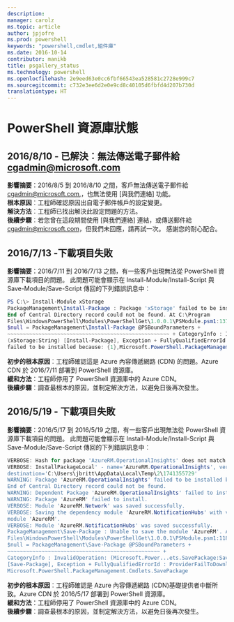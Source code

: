 ```yaml
---
description: 
manager: carolz
ms.topic: article
author: jpjofre
ms.prod: powershell
keywords: "powershell,cmdlet,組件庫"
ms.date: 2016-10-14
contributor: manikb
title: psgallery_status
ms.technology: powershell
ms.openlocfilehash: 2e9eed63e0cc6fbf66543ea528581c2728e999c7
ms.sourcegitcommit: c732e3ee6d2e0e9cd8c40105d6fbfd4d207b730d
translationtype: HT
---
```

<a name="powershell-gallery-status"></a>PowerShell 資源庫狀態
=========================


## <a name="8102016---resolved-unable-to-send-emails-to-cgadminmicrosoftcom"></a>2016/8/10 - 已解決︰無法傳送電子郵件給 cgadmin@microsoft.com

__影響摘要__：2016/8/5 到 2016/8/10 之間，客戶無法傳送電子郵件給 cgadmin@microsoft.com,，也無法使用 [與我們連絡] 功能。  
__根本原因__︰工程師確認原因出自電子郵件帳戶的設定變更。  
__解決方法__︰工程師已找出解決此設定問題的方法。  
__後續步驟__︰若您曾在這段期間使用 [與我們連絡] 連結，或傳送郵件給 cgadmin@microsoft.com，但我們未回應，請再試一次。 感謝您的耐心配合。



## <a name="7132016---download-items-failed"></a>2016/7/13 -下載項目失敗

__影響摘要__：2016/7/11 到 2016/7/13 之間，有一些客戶出現無法從 PowerShell 資源庫下載項目的問題。 此問題可能會顯示在 Install-Module/Install-Script 與 Save-Module/Save-Script 傳回的下列錯誤訊息中︰

```PowerShell
PS C:\> Install-Module xStorage 
PackageManagement\Install-Package : Package 'xStorage' failed to be installed because: 
End of Central Directory record could not be found. At C:\Program 
Files\WindowsPowerShell\Modules\PowerShellGet\1.0.0.1\PSModule.psm1:1375 char:21 + ... 
$null = PackageManagement\Install-Package @PSBoundParameters + 
~~~~~~~~~~~~~~~~~~~~~~~~~~~~~~~~~~~~~~~~~~~~~~~~~~~~ + CategoryInfo : InvalidResult: 
(xStorage:String) [Install-Package], Exception + FullyQualifiedErrorId : Package '{0}' 
failed to be installed because: {1},Microsoft.PowerShell.PackageManagement.Cmdlets.InstallPackage 
```

__初步的根本原因__︰工程師確認這是 Azure 內容傳遞網路 (CDN) 的問題。Azure CDN 於 2016/7/11 部署到 PowerShell 資源庫。  
__緩和方法__：工程師停用了 PowerShell 資源庫中的 Azure CDN。  
__後續步驟__︰調查最根本的原因，並制定解決方法，以避免日後再次發生。


## <a name="5192016---download-items-failed"></a>2016/5/19 - 下載項目失敗
__影響摘要__：2016/5/17 到 2016/5/19 之間，有一些客戶出現無法從 PowerShell 資源庫下載項目的問題。 此問題可能會顯示在 Install-Module/Install-Script 與 Save-Module/Save-Script 傳回的下列錯誤訊息中︰

```PowerShell
VERBOSE: Hash for package 'AzureRM.OperationalInsights' does not match hash provided from the server.
VERBOSE: InstallPackageLocal' - name='AzureRM.OperationalInsights', version='1.0.8',
destination='C:\Users\jbritt\AppData\Local\Temp\2\1741355729'
WARNING: Package 'AzureRM.OperationalInsights' failed to be installed because: 
End of Central Directory record could not be found. 
WARNING: Dependent Package 'AzureRM.OperationalInsights' failed to install. 
WARNING: Package 'AzureRM' failed to install. 
VERBOSE: Module 'AzureRM.Network' was saved successfully. 
VERBOSE: Saving the dependency module 'AzureRM.NotificationHubs' with version '1.0.8' for the 
module 'AzureRM'. 
VERBOSE: Module 'AzureRM.NotificationHubs' was saved successfully. 
PackageManagement\Save-Package : Unable to save the module 'AzureRM'. At C:\Program 
Files\WindowsPowerShell\Modules\PowerShellGet\1.0.0.1\PSModule.psm1:1187 char:21 + 
$null = PackageManagement\Save-Package @PSBoundParameters + 
~~~~~~~~~~~~~~~~~~~~~~~~~~~~~~~~~~~~~~~~~~~~~~~~~ + 
CategoryInfo : InvalidOperation: (Microsoft.Power...ets.SavePackage:SavePackage) 
[Save-Package], Exception + FullyQualifiedErrorId : ProviderFailToDownloadFile,
Microsoft.PowerShell.PackageManagement.Cmdlets.SavePackage 
```

__初步的根本原因__︰工程師確認是 Azure 內容傳遞網路 (CDN)基礎提供者中斷所致。Azure CDN 於 2016/5/17 部署到 PowerShell 資源庫。  
__緩和方法__：工程師停用了 PowerShell 資源庫中的 Azure CDN。  
__後續步驟__︰調查最根本的原因，並制定解決方法，以避免日後再次發生。


